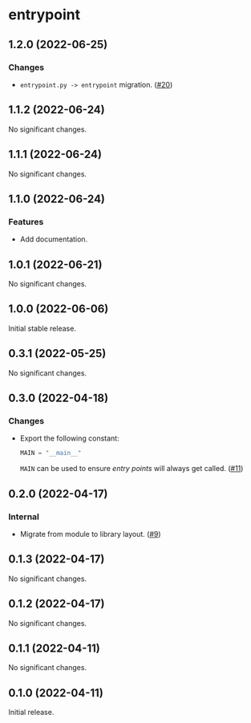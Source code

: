# entrypoint

<!-- changelog: start -->

## 1.2.0 (2022-06-25)

### Changes

- `entrypoint.py -> entrypoint` migration. ([#20](https://github.com/nekitdev/entrypoint/pulls/20))

## 1.1.2 (2022-06-24)

No significant changes.

## 1.1.1 (2022-06-24)

No significant changes.

## 1.1.0 (2022-06-24)

### Features

- Add documentation.

## 1.0.1 (2022-06-21)

No significant changes.

## 1.0.0 (2022-06-06)

Initial stable release.

## 0.3.1 (2022-05-25)

No significant changes.

## 0.3.0 (2022-04-18)

### Changes

- Export the following constant:

  ```python
  MAIN = "__main__"
  ```

  `MAIN` can be used to ensure *entry points* will always get called.
  ([#11](https://github.com/nekitdev/entrypoint/pull/11))

## 0.2.0 (2022-04-17)

### Internal

- Migrate from module to library layout. ([#9](https://github.com/nekitdev/entrypoint/pull/9))

## 0.1.3 (2022-04-17)

No significant changes.

## 0.1.2 (2022-04-17)

No significant changes.

## 0.1.1 (2022-04-11)

No significant changes.

## 0.1.0 (2022-04-11)

Initial release.
